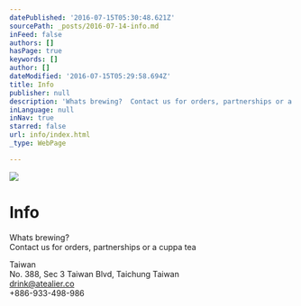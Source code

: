```yaml
---
datePublished: '2016-07-15T05:30:48.621Z'
sourcePath: _posts/2016-07-14-info.md
inFeed: false
authors: []
hasPage: true
keywords: []
author: []
dateModified: '2016-07-15T05:29:58.694Z'
title: Info
publisher: null
description: 'Whats brewing?  Contact us for orders, partnerships or a cuppa tea'
inLanguage: null
inNav: true
starred: false
url: info/index.html
_type: WebPage

---
```

![](https://the-grid-user-content.s3-us-west-2.amazonaws.com/24bd3ca9-2c02-41f4-ace0-70a271e58d75.jpg)

# Info

Whats brewing?   
Contact us for orders, partnerships or a cuppa tea

Taiwan  
No. 388, Sec 3 Taiwan Blvd, Taichung Taiwan   
drink@atealier.co  
+886-933-498-986